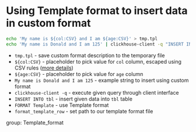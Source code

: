 # Using Template format to insert data in custom format

```bash
echo 'My name is ${col:CSV} and I am ${age:CSV}' > tmp.tpl
echo 'My name is Donald and I am 125' | clickhouse-client -q "INSERT INTO tbl FORMAT Template SETTINGS format_template_row = 'tmp.tpl'"
```

- `tmp.tpl` - save custom format description to the temporary file
- `${col:CSV}` - placeholder to pick value for `col` column, escaped using CSV rules ([more details](https://clickhouse.com/docs/en/interfaces/formats/#format-template))
- `${age:CSV}` - placeholder to pick value for `age` column
- `My name is Donald and I am 125` - example string to insert using custom format
- `clickhouse-client -q` - execute given query through client interface
- `INSERT INTO tbl` - insert given data into `tbl` table
- `FORMAT Template` - use Template format
- `format_template_row` - set path to our template format file

group: Template_format


